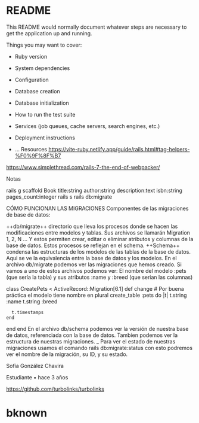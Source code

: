 # README

This README would normally document whatever steps are necessary to get the
application up and running.

Things you may want to cover:

* Ruby version

* System dependencies

* Configuration

* Database creation

* Database initialization

* How to run the test suite

* Services (job queues, cache servers, search engines, etc.)

* Deployment instructions

* ...
Resources
https://vite-ruby.netlify.app/guide/rails.html#tag-helpers-%F0%9F%8F%B7

https://www.simplethread.com/rails-7-the-end-of-webpacker/



Notas

rails g scaffold Book title:string author:string description:text isbn:string pages_count:integer
rails s
rails db:migrate



CÓMO FUNCIONAN LAS MIGRACIONES
Componentes de las migraciones de base de datos:

++db/migrate++ directorio que lleva los procesos donde se hacen las modificaciones entre modelos y tablas. Sus archivos se llamarán Migration 1, 2, N ... Y estos permiten crear, editar o eliminar atributos y columnas de la base de datos. Estos procesos se reflejan en el schema.
++Schema++ condensa las estructuras de los modelos de las tablas de la base de datos. Aqui se ve la equivalencia entre la base de datos y los modelos. En el archivo db/migrate podemos ver las migraciones que hemos creado. Si vamos a uno de estos archivos podemos ver: El nombre del modelo :pets (que sería la tabla) y sus atributos :name y :breed (que serian las columnas)

class CreatePets < ActiveRecord::Migration[6.1]
  def change
    # Por buena práctica el modelo tiene nombre en plural
    create_table :pets do |t|
      t.string :name
      t.string :breed

      t.timestamps
    end
  end
end
En el archivo db/schema podemos ver la versión de nuestra base de datos, referenciada con la base de datos. Tambien podemos ver la estructura de nuestras migraciones. _ Para ver el estado de nuestras migraciones usamos el comando rails db:migrate:status con esto podremos ver el nombre de la migración, su ID, y su estado.

Sofía González Chavira

Estudiante
•
hace 3 años

https://github.com/turbolinks/turbolinks

# bknown
